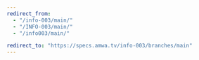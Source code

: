 ```yaml
---
redirect_from:
  - "/info-003/main/"
  - "/INFO-003/main/"
  - "/info003/main/"

redirect_to: "https://specs.amwa.tv/info-003/branches/main"
---
```

